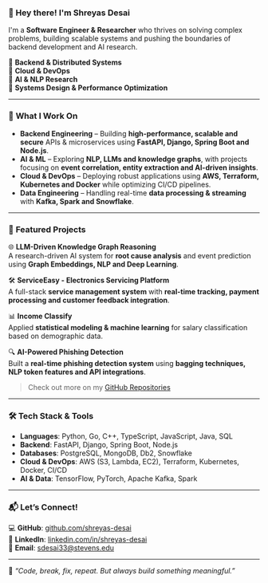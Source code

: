 ### 👋 Hey there! I'm Shreyas Desai

I'm a **Software Engineer & Researcher** who thrives on solving complex problems, building scalable systems and pushing the boundaries of backend development and AI research.

🔹 **Backend & Distributed Systems**  
🔹 **Cloud & DevOps**  
🔹 **AI & NLP Research**  
🔹 **Systems Design & Performance Optimization**  

---

### 🚀 **What I Work On**
- **Backend Engineering** – Building **high-performance, scalable and secure** APIs & microservices using **FastAPI, Django, Spring Boot and Node.js**.
- **AI & ML** – Exploring **NLP, LLMs and knowledge graphs**, with projects focusing on **event correlation, entity extraction and AI-driven insights**.
- **Cloud & DevOps** – Deploying robust applications using **AWS, Terraform, Kubernetes and Docker** while optimizing CI/CD pipelines.
- **Data Engineering** – Handling real-time **data processing & streaming** with **Kafka, Spark and Snowflake**.

---

### 🔬 **Featured Projects**
🌐 **LLM-Driven Knowledge Graph Reasoning**  
A research-driven AI system for **root cause analysis** and event prediction using **Graph Embeddings, NLP and Deep Learning**.

🛠 **ServiceEasy - Electronics Servicing Platform**  
A full-stack **service management system** with **real-time tracking, payment processing and customer feedback integration**.

📊 **Income Classify**  
Applied **statistical modeling & machine learning** for salary classification based on demographic data.

🔍 **AI-Powered Phishing Detection**  
Built a **real-time phishing detection system** using **bagging techniques, NLP token features and API integrations**.

> Check out more on my [GitHub Repositories](https://github.com/shreyas-desai)

---

### 🛠 **Tech Stack & Tools**
- **Languages**: Python, Go, C++, TypeScript, JavaScript, Java, SQL  
- **Backend**: FastAPI, Django, Spring Boot, Node.js  
- **Databases**: PostgreSQL, MongoDB, Db2, Snowflake  
- **Cloud & DevOps**: AWS (S3, Lambda, EC2), Terraform, Kubernetes, Docker, CI/CD  
- **AI & Data**: TensorFlow, PyTorch, Apache Kafka, Spark  

---

### 📬 **Let’s Connect!**
💻 **GitHub**: [github.com/shreyas-desai](https://github.com/shreyas-desai)  
💼 **LinkedIn**: [linkedin.com/in/shreyas-desai](https://www.linkedin.com/in/shreyas-desai)  
📧 **Email**: sdesai33@stevens.edu  

---

👀 _“Code, break, fix, repeat. But always build something meaningful.”_
